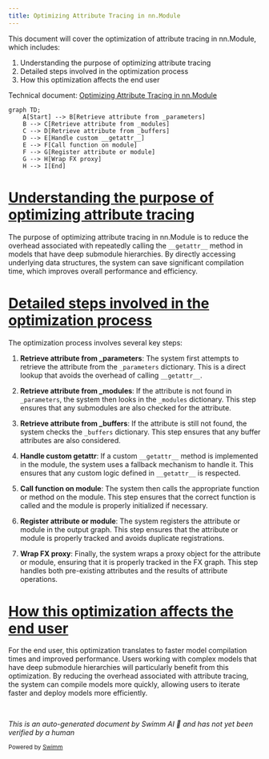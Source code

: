 ```yaml
---
title: Optimizing Attribute Tracing in nn.Module
---
```

This document will cover the optimization of attribute tracing in nn.Module, which includes:

1. Understanding the purpose of optimizing attribute tracing
2. Detailed steps involved in the optimization process
3. How this optimization affects the end user

Technical document: <SwmLink doc-title="Optimizing Attribute Tracing in nn.Module">[Optimizing Attribute Tracing in nn.Module](/.swm/optimizing-attribute-tracing-in-nnmodule.3ujuez3z.sw.md)</SwmLink>

```mermaid
graph TD;
    A[Start] --> B[Retrieve attribute from _parameters]
    B --> C[Retrieve attribute from _modules]
    C --> D[Retrieve attribute from _buffers]
    D --> E[Handle custom __getattr__]
    E --> F[Call function on module]
    F --> G[Register attribute or module]
    G --> H[Wrap FX proxy]
    H --> I[End]
```

# [Understanding the purpose of optimizing attribute tracing](https://app.swimm.io/repos/Z2l0aHViJTNBJTNBcHl0b3JjaC1hdXRvZG9jcy1kZW1vJTNBJTNBU3dpbW0tRGVtbw==/docs/3ujuez3z#this-document-explains-the-purpose-and-flow-of-the-manually_trace_nn_module_getattr-function)

The purpose of optimizing attribute tracing in nn.Module is to reduce the overhead associated with repeatedly calling the `__getattr__` method in models that have deep submodule hierarchies. By directly accessing underlying data structures, the system can save significant compilation time, which improves overall performance and efficiency.

# [Detailed steps involved in the optimization process](https://app.swimm.io/repos/Z2l0aHViJTNBJTNBcHl0b3JjaC1hdXRvZG9jcy1kZW1vJTNBJTNBU3dpbW0tRGVtbw==/docs/3ujuez3z#the-flow-starts-with-the-manually_trace_nn_module_getattr-function)

The optimization process involves several key steps:

1. **Retrieve attribute from \_parameters**: The system first attempts to retrieve the attribute from the `_parameters` dictionary. This is a direct lookup that avoids the overhead of calling `__getattr__`.

2. **Retrieve attribute from \_modules**: If the attribute is not found in `_parameters`, the system then looks in the `_modules` dictionary. This step ensures that any submodules are also checked for the attribute.

3. **Retrieve attribute from \_buffers**: If the attribute is still not found, the system checks the `_buffers` dictionary. This step ensures that any buffer attributes are also considered.

4. **Handle custom getattr**: If a custom `__getattr__` method is implemented in the module, the system uses a fallback mechanism to handle it. This ensures that any custom logic defined in `__getattr__` is respected.

5. **Call function on module**: The system then calls the appropriate function or method on the module. This step ensures that the correct function is called and the module is properly initialized if necessary.

6. **Register attribute or module**: The system registers the attribute or module in the output graph. This step ensures that the attribute or module is properly tracked and avoids duplicate registrations.

7. **Wrap FX proxy**: Finally, the system wraps a proxy object for the attribute or module, ensuring that it is properly tracked in the FX graph. This step handles both pre-existing attributes and the results of attribute operations.

# [How this optimization affects the end user](https://app.swimm.io/repos/Z2l0aHViJTNBJTNBcHl0b3JjaC1hdXRvZG9jcy1kZW1vJTNBJTNBU3dpbW0tRGVtbw==/docs/3ujuez3z#this-avoids-the-overhead-of-repeatedly-calling-__getattr__-in-models-with-deep-submodule-hierarchies-thus-saving-compilation-time)

For the end user, this optimization translates to faster model compilation times and improved performance. Users working with complex models that have deep submodule hierarchies will particularly benefit from this optimization. By reducing the overhead associated with attribute tracing, the system can compile models more quickly, allowing users to iterate faster and deploy models more efficiently.

&nbsp;

*This is an auto-generated document by Swimm AI 🌊 and has not yet been verified by a human*

<SwmMeta version="3.0.0" repo-id="Z2l0aHViJTNBJTNBcHl0b3JjaC1hdXRvZG9jcy1kZW1vJTNBJTNBU3dpbW0tRGVtbw==" repo-name="pytorch-autodocs-demo"><sup>Powered by [Swimm](https://app.swimm.io/)</sup></SwmMeta>
